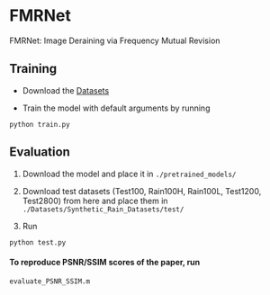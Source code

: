# FMRNet
FMRNet: Image Deraining via Frequency Mutual Revision

## Training
- Download the [Datasets](Datasets/README.md)

- Train the model with default arguments by running

```
python train.py
```


## Evaluation

1. Download the model and place it in `./pretrained_models/`

2. Download test datasets (Test100, Rain100H, Rain100L, Test1200, Test2800) from here and place them in `./Datasets/Synthetic_Rain_Datasets/test/`

3. Run
```
python test.py
```

#### To reproduce PSNR/SSIM scores of the paper, run
```
evaluate_PSNR_SSIM.m 
```

